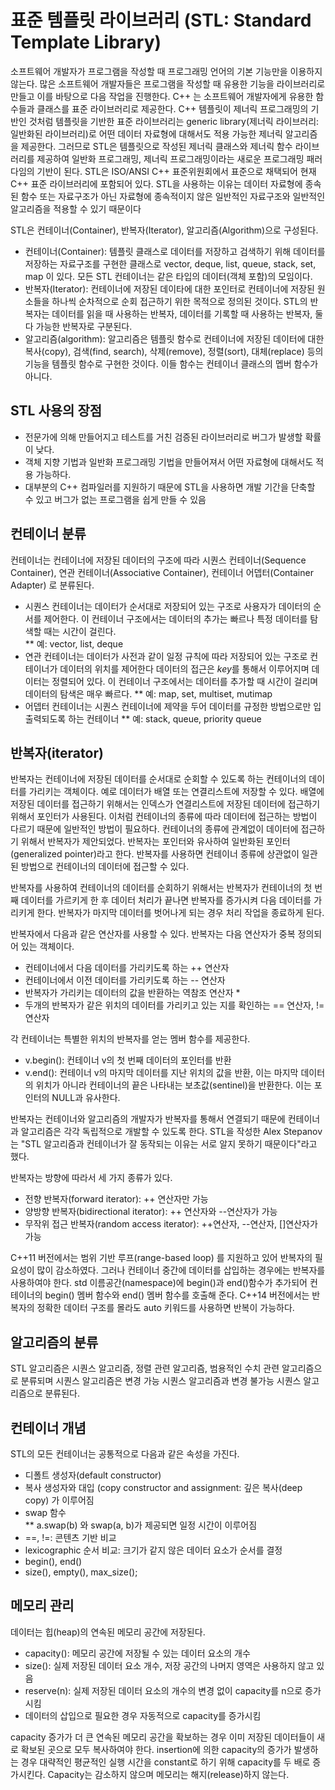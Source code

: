 # 표준 템플릿 라이브러리 (STL: Standard Template Library)

소프트웨어 개발자가 프로그램을 작성할 때 프로그래밍 언어의 기본 기능만을 이용하지 않는다. 많은 소프트웨어 개발자들은 프로그램을 작성할 때 유용한 기능을
라이브러리로 만들고 이를 바탕으로 다음 작업을 진행한다. C++ 는 소프트웨어 개발자에게 유용한 함수들과 클래스를 표준 라이브러리로 제공한다. 
C++ 템플릿이 제너릭 프로그래밍의 기반인 것처럼 템플릿을 기반한 표준 라이브러리는 generic library(제너릭 라이브러리: 일반화된 라이브러리)로 어떤 데이터 자료형에 대해서도 적용 가능한 제너릭 알고리즘을 제공한다.
그러므로 STL은 템플릿으로 작성된 제너릭 클래스와 제너릭 함수 라이브러리를 제공하여 일반화 프로그래밍, 제너릭 프로그래밍이라는 새로운 프로그래밍 패러다임의 기반이 된다.
STL은 ISO/ANSI C++ 표준위원회에서 표준으로 채택되어 현재 C++ 표준 라이브러리에 포함되어 있다. STL을 사용하는 이유는 데이터 자료형에 종속된 함수 또는 자료구조가
아닌 자료형에 종속적이지 않은 일반적인 자료구조와 일반적인 알고리즘을 적용할 수 있기 때문이다

STL은 컨테이너(Container), 반복자(Iterator), 알고리즘(Algorithm)으로 구성된다. 
* 컨테이너(Container): 템플릿 클래스로 데이터를 저장하고 검색하기 위해 데이터를 저장하는 자료구조를 구현한 클래스로 vector, deque, list, queue, stack, set, map 이 있다. 모든 STL 컨테이너는 같은 타입의 데이터(객체 포함)의 모임이다.  
* 반복자(Iterator): 컨테이너에 저장된 데이타에 대한 포인터로 컨테이너에 저장된 원소들을 하나씩 순차적으로 순회 접근하기 위한 목적으로 정의된 것이다. STL의 반복자는 데이터를 읽을 때 사용하는 반복자, 데이터를 기록할 때 사용하는 반복자, 둘 다 가능한 반복자로 구분된다.  
* 알고리즘(algorithm): 알고리즘은 템플릿 함수로 컨테이너에 저장된 데이터에 대한 복사(copy), 검색(find, search), 삭제(remove), 정렬(sort), 대체(replace)
 등의 기능을 템플릿 함수로 구현한 것이다. 이들 함수는 컨테이너 클래스의 멥버 함수가 아니다. 
 
## STL 사용의 장점
* 전문가에 의해 만들어지고 테스트를 거친 검증된 라이브러리로 버그가 발생할 확률이 낮다.
* 객체 지향 기법과 일반화 프로그래밍 기법을 만들어져서 어떤 자료형에 대해서도 적용 가능하다.
* 대부분의 C++ 컴파일러를 지원하기 때문에 STL을 사용하면 개발 기간을 단축할 수 있고 버그가 없는 프로그램을 쉽게 만들 수 있음

## 컨테이너 분류
컨테이너는 컨테이너에 저장된 데이터의 구조에 따라 시퀀스 컨테이너(Sequence Container), 연관 컨테이너(Associative Container), 컨테이너 어뎁터(Container Adapter) 로 분류된다.
* 시퀀스 컨테이너는 데이터가 순서대로 저장되어 있는 구조로 사용자가 데이터의 순서를 제어한다. 
이 컨테이너 구조에서는 데이터의 추가는 빠르나 특정 데이터를 탐색할 때는 시간이 걸린다.   
** 예: vector, list, deque
* 연관 컨테이너는 데이터가 사전과 같이 일정 규칙에 따라 저장되어 있는 구조로 컨테이너가 데이터의 위치를 제어한다 데이터의 접근은 *key*를 통해서 이루어지며 데이터는 정렬되어 있다. 이 컨테이너 구조에서는 데이터를 추가할 때 시간이 걸리며 데이터의 탐색은 매우 빠르다. 
** 예: map, set, multiset, mutimap
* 어뎁터 컨테이너는 시퀀스 컨테이너에 제약을 두어 데이터를 규정한 방법으로만 입출력되도록 하는 컨테이너
** 예: stack, queue, priority queue

## 반복자(iterator)
반복자는 컨테이너에 저장된 데이터를 순서대로 순회할 수 있도록 하는 컨테이너의 데이터를 가리키는 객체이다.
예로 데이터가 배열 또는 연결리스트에 저장할 수 있다. 배열에 저장된 데이터를 접근하기 위해서는 인덱스가 연결리스트에 저장된 데이터에 접근하기 
위해서 포인터가 사용된다. 이처럼 컨테이너의 종류에 따라 데이터에 접근하는 방법이 다르기 때문에 일반적인 방법이 필요하다. 컨테이너의 종류에
관계없이 데이터에 접근하기 위해서 반복자가 제안되었다. 반복자는 포인터와 유사하여 일반화된 포인터(generalized pointer)라고 한다.
반복자를 사용하면 컨테이너 종류에 상관없이 일관된 방법으로 컨테이너의 데이터에 접근할 수 있다. 

반복자를 사용하여 컨테이너의 데이터를 순회하기 위해서는 반복자가 컨테이너의 첫 번째 데이터를 가르키게 한 후 데이터 처리가 끝나면 반복자를
증가시켜 다음 데이터를 가리키게 한다. 반복자가 마지막 데이터를 벗어나게 되는 경우 처리 작업을 종료하게 된다. 

반복자에서 다음과 같은 연산자를 사용할 수 있다. 반복자는 다음 연산자가 중복 정의되어 있는 객체이다.

* 컨테이너에서 다음 데이터를 가리키도록 하는 ++ 연산자
* 컨테이너에서 이전 데이터를 가리키도록 하는 -- 연산자
* 반복자가 가리키는 데이터의 값을 반환하는 역참조 연산자 *
* 두개의 반복자가 같은 위치의 데이터를 가리키고 있는 지를 확인하는 == 연산자, != 연산자 

각 컨테이너는 특별한 위치의 반복자를 얻는 멤버 함수를 제공한다.
* v.begin(): 컨테이너 v의 첫 번째 데이터의 포인터를 반환
* v.end(): 컨테이너 v의 마지막 데이터를 지난 위치의 값을 반환, 이는 마지막 데이터의 위치가 아니라 컨테이너의 끝은 
나타내는 보초값(sentinel)을 반환한다. 이는 포인터의 NULL과 유사한다. 

반복자는 컨테이너와 알고리즘의 개발자가 반복자를 통해서 연결되기 때문에 컨테이너과 알고리즘은 각각 독립적으로 개발할 수 있도록 한다.
STL을 작성한 Alex Stepanov는 "STL 알고리즘과 컨테이너가 잘 동작되는 이유는 서로 알지 못하기 때문이다"라고 했다. 

반복자는 방향에 따라서 세 가지 종류가 있다.
* 전향 반복자(forward iterator): ++ 연산자만 가능
* 양방향 반복자(bidirectional iterator): ++ 연산자와 --연산자가 가능
* 무작위 접근 반복자(random access iterator): ++연산자, --연산자, []연산자가 가능

C++11 버전에서는 범위 기반 루프(range-based loop) 를 지원하고 있어 반복자의 필요성이 많이 감소하였다. 그러나 컨테이너 중간에 데이터를 
삽입하는 경우에는 반복자를 사용하여야 한다. std 이름공간(namespace)에 begin()과 end()함수가 추가되어 컨테이너의 begin() 멤버 함수와
end() 멤버 함수를 호출해 준다. 
C++14 버전에서는 반복자의 정확한 데이터 구조를 몰라도 auto 키워드를 사용하면 반복이 가능하다.  
 
 ## 알고리즘의 분류
 STL 알고리즘은 시퀀스 알고리즘, 정렬 관련 알고리즘, 범용적인 수치 관련 알고리즘으로 분류되며 시퀀스 알고리즘은 변경 가능 시퀀스 알고리즘과 변경 불가능 시퀀스 알고리즘으로 분류된다. 
 
 ## 컨테이너 개념 
 STL의 모든 컨테이너는 공통적으로 다음과 같은 속성을 가진다.
 * 디폴트 생성자(default constructor)
 * 복사 생성자와 대입 (copy constructor and assignment: 깊은 복사(deep copy) 가 이루어짐
 * swap 함수  
 ** a.swap(b) 와 swap(a, b)가 제공되면 일정 시간이 이루어짐 
 * ==, !=: 콘텐츠 기반 비교 
 * lexicographic 순서 비교: 크기가 같지 않은 데이터 요소가 순서를 결정
 * begin(), end()
 * size(), empty(), max_size();
 
 ## 메모리 관리
 데이터는 힙(heap)의 연속된 메모리 공간에 저장된다. 
 
 * capacity(): 메모리 공간에 저장될 수 있는 데이터 요소의 개수
 * size(): 실제 저장된 데이터 요소 개수, 저장 공간의 나머지 영역은 사용하지 않고 있음
 * reserve(n): 실제 저장된 데이터 요소의 개수의 변경 없이 capacity를 n으로 증가시킴
 * 데이터의 삽입으로 필요한 경우 자동적으로 capacity를 증가시킴 
 
 capacity 증가가 더 큰 연속된 메모리 공간을 확보하는 경우 이미 저장된 데이터들이 새로 확보된 곳으로 모두 복사하여야 한다.
 insertion에 의한 capacity의 증가가 발생하는 경우 대략적인 평균적인 실행 시간을 constant로 하기 위해 capacity를 두 배로 증가시킨다. 
 Capacity는 감소하지 않으며 메모리는 해지(release)하지 않는다. 
 
